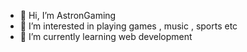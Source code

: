 - 👋 Hi, I’m AstronGaming
- 👀 I’m interested in playing games , music , sports etc
- 🌱 I’m currently learning web development


